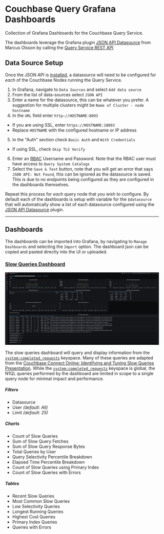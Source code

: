 # Couchbase Query Grafana Dashboards

Collection of Grafana Dashboards for the Couchbase Query Service.  

The dashboards leverage the Grafana plugin [JSON API Datasource](https://marcus.se.net/grafana-json-datasource/) from Marcus Olsson by calling the [Query Service REST API](https://docs.couchbase.com/server/current/n1ql/n1ql-rest-api/index.html)

## Data Source Setup

Once the JSON API is [installed](https://marcus.se.net/grafana-json-datasource/installation), a datasource will need to be configured for _each_ of the Couchbase Nodes running the Query Service.  

1.  In Grafana, navigate to `Data Sources` and select `Add data source`
2.  From the list of data-sources select `JSON API`
3.  Enter a name for the datasource, this can be whatever you prefer.  A suggestion for multiple clusters might be `Name of Cluster - node hostname`
4.  In the `URL` field enter `http://HOSTNAME:8093`
-   If you are using SSL, enter `https://HOSTNAME:18093`
-   Replace `HOSTNAME` with the configured hostname or IP address
5.  In the "Auth" section check `Basic Auth` and `With Credentials`
-   If using SSL, check `Skip TLS Verify`
6.  Enter an [RBAC](https://docs.couchbase.com/server/current/rest-api/rbac.html) Username and Password.  Note that the RBAC user must have access to `Query System Catalogs`
7.  Select the `Save & Test` button, note that you will get an error that says `JSON API: Not Found`, this can be ignored as the datasource is saved.  This is due to no endpoints being configured as they are configured in the dashboards themselves.

Repeat this process for _each_ query node that you wish to configure.   By default each of the dashboards is setup with variable for the `$datasource` that will automatically show a list of each datasource configured using the [JSON API Datasource](https://marcus.se.net/grafana-json-datasource/) plugin.  

---

## Dashboards

The dashboards can be imported into Grafana, by navigating to `Manage Dashboards` and selecting the `Import` option.  The dashboard json can be copied and pasted directly into the UI or uploaded.  

### [Slow Queries Dashboard](dashboards/slow-queries-dashboard.json)

![Slow Queries Dashboard](./assets/slow-queries-dashboards.jpg)

The slow queries dashboard will query and display information from the [`system:completed_requests`](https://docs.couchbase.com/server/current/manage/monitor/monitoring-n1ql-query.html#sys-completed-req) keyspace.    Many of these queries are adapted from the [Couchbase Connect Online: Identifying and Tuning Slow Queries Presentation](https://www.youtube.com/watch?v=VlvL6jYCENw&t=1s).   While the  [`system:completed_requests`](https://docs.couchbase.com/server/current/manage/monitor/monitoring-n1ql-query.html#sys-completed-req) keyspace is global, the N1QL queries performed by the dashboard are limited in scope to a single query node for minimal impact and performance.

##### Filters

-   Datasource
-   User _(default: All)_
-   Limit _(default: 25)_

##### Charts

-   Count of Slow Queries
-   Sum of Slow Query Fetches
-   Sum of Slow Query Response Bytes
-   Total Queries by User
-   Query Selectivity Percentile Breakdown
-   Elapsed Time Percentile Breakdown
-   Count of Slow Queries using Primary Index
-   Count of Slow Queries with Errors

##### Tables

-   Recent Slow Queries
-   Most Common Slow Queries
-   Low Selectivity Queries
-   Longest Running Queries
-   Highest Cost Queries
-   Primary Index Queries
-   Queries with Errors
